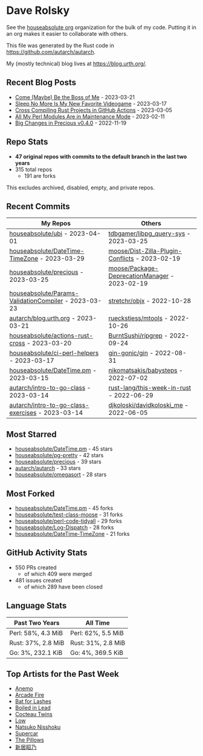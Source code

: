 
# Dave Rolsky

See the [houseabsolute org](https://github.com/houseabsolute) organization for
the bulk of my code. Putting it in an org makes it easier to collaborate with
others.

This file was generated by the Rust code in
https://github.com/autarch/autarch.

My (mostly technical) blog lives at https://blog.urth.org/.

## Recent Blog Posts

- [Come (Maybe) Be the Boss of Me](https://blog.urth.org/2023/03/21/come-maybe-be-the-boss-of-me/) - 2023-03-21
- [Sleep No More Is My New Favorite Videogame](https://blog.urth.org/2023/03/17/sleep-no-more-is-my-new-favorite-videogame/) - 2023-03-17
- [Cross Compiling Rust Projects in GitHub Actions](https://blog.urth.org/2023/03/05/cross-compiling-rust-projects-in-github-actions/) - 2023-03-05
- [All My Perl Modules Are in Maintenance Mode](https://blog.urth.org/2023/02/11/all-my-perl-modules-are-in-maintenance-mode/) - 2023-02-11
- [Big Changes in Precious v0.4.0](https://blog.urth.org/2022/11/19/big-changes-in-precious-v0-4-0/) - 2022-11-19


## Repo Stats
- **47 original repos with commits to the default branch in the last two years**
- 315 total repos
  - 191 are forks

This excludes archived, disabled, empty, and private repos.

## Recent Commits
| My Repos | Others |
|----------|--------|
| [houseabsolute/ubi](https://github.com/houseabsolute/ubi) - 2023-04-01              | [tdbgamer/libpg_query-sys](https://github.com/tdbgamer/libpg_query-sys) - 2023-03-25                |
| [houseabsolute/DateTime-TimeZone](https://github.com/houseabsolute/DateTime-TimeZone) - 2023-03-29              | [moose/Dist-Zilla-Plugin-Conflicts](https://github.com/moose/Dist-Zilla-Plugin-Conflicts) - 2023-02-19                |
| [houseabsolute/precious](https://github.com/houseabsolute/precious) - 2023-03-25              | [moose/Package-DeprecationManager](https://github.com/moose/Package-DeprecationManager) - 2023-02-19                |
| [houseabsolute/Params-ValidationCompiler](https://github.com/houseabsolute/Params-ValidationCompiler) - 2023-03-23              | [stretchr/objx](https://github.com/stretchr/objx) - 2022-10-28                |
| [autarch/blog.urth.org](https://github.com/autarch/blog.urth.org) - 2023-03-21              | [rueckstiess/mtools](https://github.com/rueckstiess/mtools) - 2022-10-26                |
| [houseabsolute/actions-rust-cross](https://github.com/houseabsolute/actions-rust-cross) - 2023-03-20              | [BurntSushi/ripgrep](https://github.com/BurntSushi/ripgrep) - 2022-09-24                |
| [houseabsolute/ci-perl-helpers](https://github.com/houseabsolute/ci-perl-helpers) - 2023-03-17              | [gin-gonic/gin](https://github.com/gin-gonic/gin) - 2022-08-31                |
| [houseabsolute/DateTime.pm](https://github.com/houseabsolute/DateTime.pm) - 2023-03-15              | [nikomatsakis/babysteps](https://github.com/nikomatsakis/babysteps) - 2022-07-02                |
| [autarch/intro-to-go-class](https://github.com/autarch/intro-to-go-class) - 2023-03-14              | [rust-lang/this-week-in-rust](https://github.com/rust-lang/this-week-in-rust) - 2022-06-29                |
| [autarch/intro-to-go-class-exercises](https://github.com/autarch/intro-to-go-class-exercises) - 2023-03-14              | [djkoloski/davidkoloski_me](https://github.com/djkoloski/davidkoloski_me) - 2022-06-05                |


## Most Starred
- [houseabsolute/DateTime.pm](https://github.com/houseabsolute/DateTime.pm) - 45 stars
- [houseabsolute/pg-pretty](https://github.com/houseabsolute/pg-pretty) - 42 stars
- [houseabsolute/precious](https://github.com/houseabsolute/precious) - 39 stars
- [autarch/autarch](https://github.com/autarch/autarch) - 33 stars
- [houseabsolute/omegasort](https://github.com/houseabsolute/omegasort) - 28 stars


## Most Forked
- [houseabsolute/DateTime.pm](https://github.com/houseabsolute/DateTime.pm) - 45 forks
- [houseabsolute/test-class-moose](https://github.com/houseabsolute/test-class-moose) - 31 forks
- [houseabsolute/perl-code-tidyall](https://github.com/houseabsolute/perl-code-tidyall) - 29 forks
- [houseabsolute/Log-Dispatch](https://github.com/houseabsolute/Log-Dispatch) - 28 forks
- [houseabsolute/DateTime-TimeZone](https://github.com/houseabsolute/DateTime-TimeZone) - 21 forks


## GitHub Activity Stats
- 550 PRs created
  - of which 409 were merged
- 481 issues created
  - of which 289 have been closed

## Language Stats
| Past Two Years        | All Time                |
|-----------------------|-------------------------|
| Perl: 58%, 4.3 MiB              | Perl: 62%, 5.5 MiB                |
| Rust: 37%, 2.8 MiB              | Rust: 31%, 2.8 MiB                |
| Go: 3%, 232.1 KiB              | Go: 4%, 369.5 KiB                |


## Top Artists for the Past Week
* [Anemo](https://musicbrainz.org/artist/003167d9-2f64-45ec-a934-37237ab39394)
* [Arcade Fire](https://musicbrainz.org/search?query=Arcade%20Fire&amp;type=artist&amp;method=indexed)
* [Bat for Lashes](https://musicbrainz.org/artist/10000730-525f-4ed5-aaa8-92888f060f5f)
* [Boiled in Lead](https://musicbrainz.org/artist/a22d7273-a0ec-4d1d-946b-6deede29886d)
* [Cocteau Twins](https://musicbrainz.org/artist/000fc734-b7e1-4a01-92d1-f544261b43f5)
* [Low](https://musicbrainz.org/artist/92de643f-fa8f-4e68-b627-4376711b7b33)
* [Natsuko Nisshoku](https://musicbrainz.org/search?query=Natsuko%20Nisshoku&amp;type=artist&amp;method=indexed)
* [Supercar](https://musicbrainz.org/artist/dc5cd3ad-fa36-42e0-acd4-2c9d87f82ea6)
* [The Pillows](https://musicbrainz.org/search?query=The%20Pillows&amp;type=artist&amp;method=indexed)
* [新居昭乃](https://musicbrainz.org/artist/fac271b8-b340-440a-9938-3d59d0f90b97)

